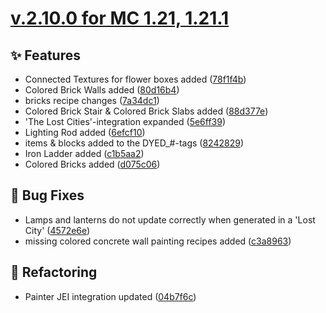 # [v.2.10.0 for MC 1.21, 1.21.1](https://github.com/XxRexRaptorxX/CityCraft/compare/v.2.10.0-dev1...v.2.10.0-dev22)

## ✨ Features

- Connected Textures for flower boxes added ([78f1f4b](https://github.com/XxRexRaptorxX/CityCraft/commit/78f1f4b29599b6b9d2caa32b991897caa2199447))
- Colored Brick Walls added ([80d16b4](https://github.com/XxRexRaptorxX/CityCraft/commit/80d16b49d6f12542b90b30d342024a7d92b8dd41))
- bricks recipe changes ([7a34dc1](https://github.com/XxRexRaptorxX/CityCraft/commit/7a34dc1b3c565e2d0d12ebfdd6100604ca3fb284))
- Colored Brick Stair & Colored Brick Slabs added ([88d377e](https://github.com/XxRexRaptorxX/CityCraft/commit/88d377e695435ac9cbcf467529d70bc265463f93))
- 'The Lost Cities'-integration expanded ([5e6ff39](https://github.com/XxRexRaptorxX/CityCraft/commit/5e6ff39e3e1fb82338bde50e53b71e85c30a3670))
- Lighting Rod added ([6efcf10](https://github.com/XxRexRaptorxX/CityCraft/commit/6efcf10bde281c242cea12faa820cded5090e5de))
- items & blocks added to the DYED_#-tags ([8242829](https://github.com/XxRexRaptorxX/CityCraft/commit/8242829a6e85a4a9eb19fcf795246000d16f0f54))
- Iron Ladder added ([c1b5aa2](https://github.com/XxRexRaptorxX/CityCraft/commit/c1b5aa2b114af27e7778f48266c028cf6acdec96))
- Colored Bricks added ([d075c06](https://github.com/XxRexRaptorxX/CityCraft/commit/d075c065ba7c62bc6b796e8efbb144243400834f))

## 🔧 Bug Fixes

- Lamps and lanterns do not update correctly when generated in a 'Lost City' ([4572e6e](https://github.com/XxRexRaptorxX/CityCraft/commit/4572e6ecf0d461da9346f2619f3b165d46f43b5e))
- missing colored concrete wall painting recipes added ([c3a8963](https://github.com/XxRexRaptorxX/CityCraft/commit/c3a8963a36451d1aeb229a07772599b10c09892a))

## 🔨 Refactoring

- Painter JEI integration updated ([04b7f6c](https://github.com/XxRexRaptorxX/CityCraft/commit/04b7f6c20bca67117a2aca6f20ddc7d0be11e016))

